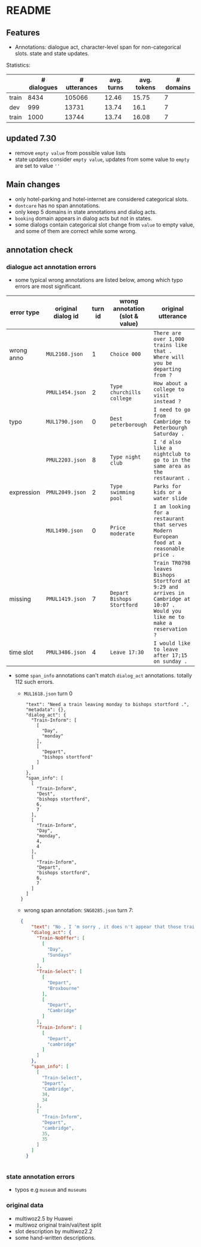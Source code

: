 # README

## Features

- Annotations: dialogue act, character-level span for non-categorical slots. state and state updates.   

Statistics: 

|       | \# dialogues | \# utterances | avg. turns | avg. tokens | \# domains |
| ----- | ------------ | ------------- | ---------- | ----------- | ---------- |
| train | 8434         | 105066         | 12.46     | 15.75      | 7          |
| dev | 999         | 13731         | 13.74      | 16.1       | 7          |
| train | 1000         | 13744         | 13.74       | 16.08       | 7          |

## updated 7.30
   
- remove `empty value` from possible value lists
- state updates consider `empty value`, updates from some value to `empty` are set to value `''`


## Main changes

- only hotel-parking and hotel-internet are considered categorical slots.
- `dontcare` has no span annotations.
- only keep 5 domains in state annotations and dialog acts. 
- `booking` domain appears in dialog acts but not in states.
- some dialogs contain categorical slot change from `value` to empty value, and some of them are correct while some wrong. 



## annotation check


### dialogue act annotation errors

- some typical wrong annotations are listed below, among which typo errors are most significant.

| error type  | original dialog id | turn id |  wrong annotation (slot & value) | original utterance |
| ------------| -------------------| --------|  -----------------| -------------------|
| wrong anno  |  `MUL2168.json`   |    1     |  `Choice 000`     | `There are over 1,000 trains like that .   Where will you be departing from ?`|
|             |  `PMUL1454.json`  |    2     |  `Type churchills college` | `How about a college to visit instead ?`|
| typo        |  `MUL1790.json`   |    0     |  `Dest peterborough` | `I need to go from Cambridge to Peterbourgh Saturday .`|
|             |  `PMUL2203.json`  |     8    |  `Type night club` | `I 'd also like a nightclub to go to in the same area as the restaurant .` |
| expression  |  `PMUL2049.json`  |     2    |  `Type swimming pool` | `Parks for kids or a water slide`|
|             |  `MUL1490.json`   |     0    |  `Price moderate`  |  `I am looking for a restaurant that serves Modern European food at a reasonable price .`|
| missing     |  `PMUL1419.json`  |     7    |  `Depart Bishops Stortford` |  `Train TR0798 leaves Bishops Stortford at 9:29 and arrives in Cambridge at 10:07 . Would you like me to make a reservation ?`|
| time slot   |  `PMUL3486.json`  |     4    |  `Leave 17:30`     | `I would like to leave after 17;15 on sunday .`|

- some `span_info` annotations can't match `dialog_act` annotations. totally 112 such errors.

    - `MUL1618.json` turn 0
    ``` {
        "text": "Need a train leaving monday to bishops stortford .",
        "metadata": {},
        "dialog_act": {
          "Train-Inform": [
            [
              "Day",
              "monday"
            ],
            [
              "Depart",
              "bishops stortford"
            ]
          ]
        },
        "span_info": [
          [
            "Train-Inform",
            "Dest",
            "bishops stortford",
            6,
            7
          ],
          [
            "Train-Inform",
            "Day",
            "monday",
            4,
            4
          ],
          [
            "Train-Inform",
            "Depart",
            "bishops stortford",
            6,
            7
          ]
        ]
      }
    ```
  
  - wrong span annotation: `SNG0285.json` turn 7:
  ```json
    {
        "text": "No , I 'm sorry , it does n't appear that those trains run on Sundays .   Is there a different day you could travel ?   Also , will you leave from Broxbourne or Cambridge ?",
        "dialog_act": {
          "Train-NoOffer": [
            [
              "Day",
              "Sundays"
            ]
          ],
          "Train-Select": [
            [
              "Depart",
              "Broxbourne"
            ],
            [
              "Depart",
              "Cambridge"
            ]
          ],
          "Train-Inform": [
            [
              "Depart",
              "cambridge"
            ]
          ]
        },
        "span_info": [
          [
            "Train-Select",
            "Depart",
            "Cambridge",
            34,
            34
          ],
          [
            "Train-Inform",
            "Depart",
            "cambridge",
            35,
            35
          ]
        ]
      }    



### state annotation errors

- typos e.g `museum` and `museums`

### original data

- multiwoz2.5 by Huawei
- multiwoz original train/val/test split
- slot description by multiwoz2.2
- some hand-written descriptions. 


